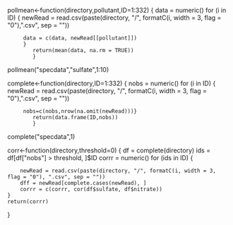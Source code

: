 pollmean<-function(directory,pollutant,ID=1:332) 
{
data = numeric()
  for (i in ID) {
        newRead = read.csv(paste(directory, "/", 
        formatC(i, width = 3, flag = "0"),".csv", sep = ""))

         data = c(data, newRead[[pollutant]])  
         }
            return(mean(data, na.rm = TRUE))
            }
    

pollmean("specdata","sulfate",1:10)

complete<-function(directory,ID=1:332) 
  {
    nobs = numeric()
    for (i in ID) {
        newRead = read.csv(paste(directory, "/", 
        formatC(i, width = 3, flag = "0"),".csv", sep = ""))
         
         nobs=c(nobs,nrow(na.omit(newRead)))}
            return(data.frame(ID,nobs))
            }
    
complete("specdata",1)

corr<-function(directory,threshold=0)
 {
    df = complete(directory)
    ids = df[df["nobs"] > threshold, ]$ID
    corrr = numeric()
    for (ids in ID) {

        newRead = read.csv(paste(directory, "/", formatC(i, width = 3, flag = "0"), ".csv", sep = ""))
        dff = newRead[complete.cases(newRead), ]
        corrr = c(corrr, cor(df$sulfate, df$nitrate))
    }
    return(corrr)
}


